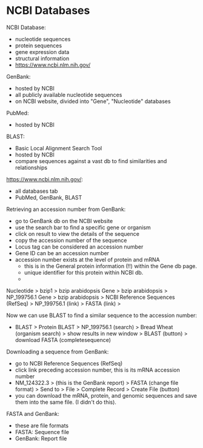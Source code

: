 # NCBI Databases 

NCBI Database:
- nucleotide sequences
- protein sequences
- gene expression data
- structural information 
- https://www.ncbi.nlm.nih.gov/

GenBank:
- hosted by NCBI
- all publicly available nucleotide sequences
- on NCBI website, divided into "Gene", "Nucleotide" databases

PubMed:
- hosted by NCBI

BLAST:
- Basic Local Alignment Search Tool
- hosted by NCBI
- compare sequences against a vast db to find similarities and relationships


https://www.ncbi.nlm.nih.gov/:
- all databases tab
- PubMed, GenBank, BLAST


Retrieving an accession number from GenBank:
- go to GenBank db on the NCBI website
- use the search bar to find a specific gene or organism
- click on result to view the details of the sequence
- copy the accession number of the sequence 
- Locus tag can be considered an accession number
- Gene ID can be an accession number
- accession number exists at the level of protein and mRNA
    - this is in the General protein information (!!) within the Gene db page.
    - unique identifier for this protein within NCBI db.
    - 

Nucleotide > bzip1 > bzip arabidopsis
Gene > bzip arabidopsis > NP_199756.1 
Gene > bzip arabidopsis > NCBI Reference Sequences (RefSeq) > NP_199756.1 (link) > FASTA (link) >  


Now we can use BLAST to find a similar sequence to the accession number:
- BLAST > Protein BLAST >  NP_199756.1 (search) > Bread  Wheat (organism search) > show results in new window > BLAST (button) > download FASTA (completesequence) 

Downloading a sequence from GenBank:
- go to NCBI Reference Sequences (RefSeq)
- click link preceding accession number, this is its mRNA accession number
- NM_124322.3 > (this is the GenBank report) > FASTA (change file format) > Send to > File > Complete Record > Create File (button)
- you can download the mRNA, protein, and genomic sequences and save them into the same file. (I didn't do this). 

FASTA and GenBank:
- these are file formats
- FASTA: Sequence file
- GenBank: Report file


